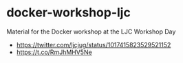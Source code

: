 # docker-workshop-ljc
Material for the Docker workshop at the LJC Workshop Day
- https://twitter.com/ljcjug/status/1017415823529521152
- https://t.co/RmJhMHV5Ne
